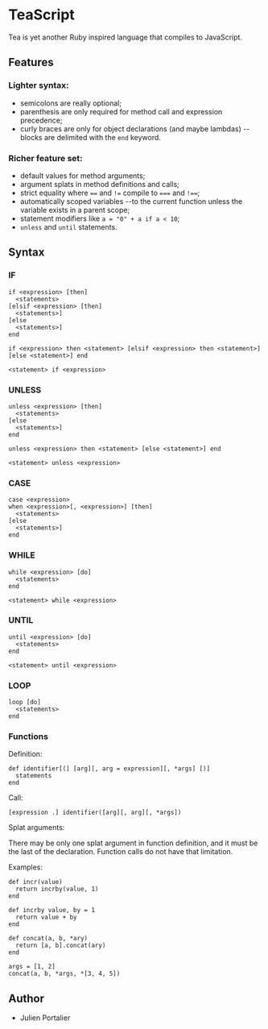 # TeaScript

Tea is yet another Ruby inspired language that compiles to JavaScript.

## Features

### Lighter syntax:

- semicolons are really optional;
- parenthesis are only required for method call and expression precedence;
- curly braces are only for object declarations (and maybe lambdas) --blocks
  are delimited with the `end` keyword.

### Richer feature set:

- default values for method arguments;
- argument splats in method definitions and calls;
- strict equality where `==` and `!=` compile to `===` and `!==`;
- automatically scoped variables --to the current function unless the variable
  exists in a parent scope;
- statement modifiers like `a = "0" + a if a < 10`;
- `unless` and `until` statements.

## Syntax

### IF

    if <expression> [then]
      <statements>
    [elsif <expression> [then]
      <statements>]
    [else
      <statements>]
    end
    
    if <expression> then <statement> [elsif <expression> then <statement>] [else <statement>] end
    
    <statement> if <expression>

### UNLESS

    unless <expression> [then]
      <statements>
    [else
      <statements>]
    end
    
    unless <expression> then <statement> [else <statement>] end
    
    <statement> unless <expression>

### CASE

    case <expression>
    when <expression>[, <expression>] [then]
      <statements>
    [else
      <statements>]
    end

### WHILE

    while <expression> [do]
      <statements>
    end
    
    <statement> while <expression>

### UNTIL

    until <expression> [do]
      <statements>
    end
    
    <statement> until <expression>

### LOOP

    loop [do]
      <statements>
    end

### Functions

Definition:

    def identifier[(] [arg][, arg = expression][, *args] [)]
      statements
    end

Call:

    [expression .] identifier([arg][, arg][, *args])

Splat arguments:

There may be only one splat argument in function definition, and it must be the
last of the declaration. Function calls do not have that limitation.

Examples:

    def incr(value)
      return incrby(value, 1)
    end

    def incrby value, by = 1
      return value + by
    end

    def concat(a, b, *ary)
      return [a, b].concat(ary)
    end

    args = [1, 2]
    concat(a, b, *args, *[3, 4, 5])

## Author

- Julien Portalier


